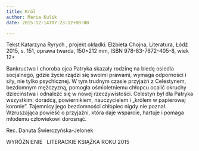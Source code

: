 ```yaml
---
title: Król
author: Maria Kulik
date: 2015-12-14T07:23:12+00:00

---
```

Tekst Katarzyna Ryrych , projekt okładki: Elżbieta Chojna, Literatura, Łódź 2015, s. 151, oprawa twarda, 150&#215;212 mm, ISBN 978-83-7672-405-8, wiek 12+

Bankructwo i choroba ojca Patryka skazały rodzinę na biedę osiedla socjalnego, gdzie życie rządzi się swoimi prawami, wymaga odporności i siły, nie tylko psychicznej. W tym trudnym czasie przyjaźń z Celestynem, bezdomnym mężczyzną, pomogła ośmioletniemu chłopcu ocalić okruchy dzieciństwa i odnaleźć się w nowej rzeczywistości. Celestyn był dla Patryka wszystkim: doradcą, powiernikiem, nauczycielem i „królem w papierowej koronie”. Tajemnicy jego bezdomności chłopiec nigdy nie poznał. Wzruszająca powieść o przyjaźni, która daje wsparcie, hartuje i pomaga młodemu człowiekowi dorosnąć.

Rec. Danuta Świerczyńska-Jelonek

WYRÓŻNIENIE   LITERACKIE KSIĄŻKA ROKU 2015

 
